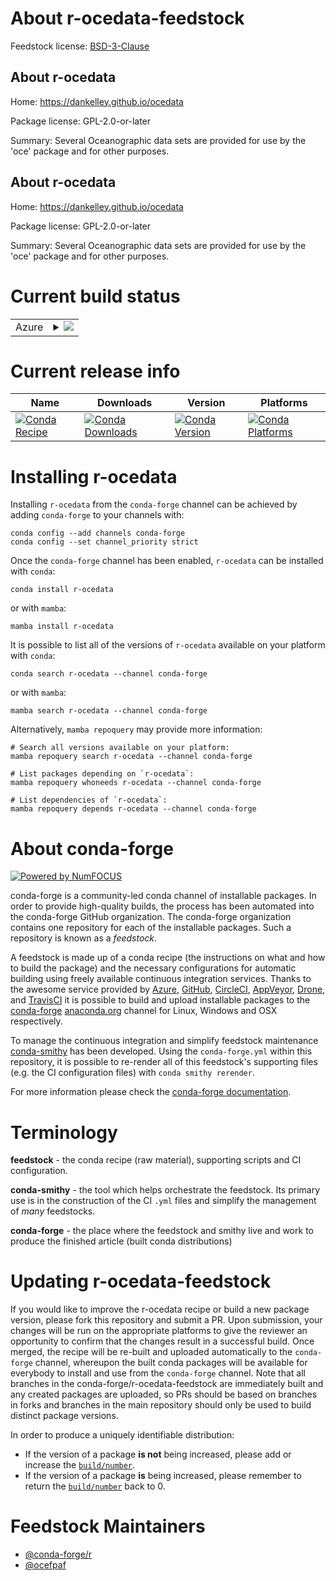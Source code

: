 About r-ocedata-feedstock
=========================

Feedstock license: [BSD-3-Clause](https://github.com/conda-forge/r-ocedata-feedstock/blob/main/LICENSE.txt)


About r-ocedata
---------------

Home: https://dankelley.github.io/ocedata

Package license: GPL-2.0-or-later

Summary: Several Oceanographic data sets are provided for use by the 'oce' package and for other purposes.

About r-ocedata
---------------

Home: https://dankelley.github.io/ocedata

Package license: GPL-2.0-or-later

Summary: Several Oceanographic data sets are provided for use by the 'oce' package and for other purposes.

Current build status
====================


<table>
    
  <tr>
    <td>Azure</td>
    <td>
      <details>
        <summary>
          <a href="https://dev.azure.com/conda-forge/feedstock-builds/_build/latest?definitionId=13532&branchName=main">
            <img src="https://dev.azure.com/conda-forge/feedstock-builds/_apis/build/status/r-ocedata-feedstock?branchName=main">
          </a>
        </summary>
        <table>
          <thead><tr><th>Variant</th><th>Status</th></tr></thead>
          <tbody><tr>
              <td>linux_64_r_base4.4</td>
              <td>
                <a href="https://dev.azure.com/conda-forge/feedstock-builds/_build/latest?definitionId=13532&branchName=main">
                  <img src="https://dev.azure.com/conda-forge/feedstock-builds/_apis/build/status/r-ocedata-feedstock?branchName=main&jobName=linux&configuration=linux%20linux_64_r_base4.4" alt="variant">
                </a>
              </td>
            </tr><tr>
              <td>linux_64_r_base4.5</td>
              <td>
                <a href="https://dev.azure.com/conda-forge/feedstock-builds/_build/latest?definitionId=13532&branchName=main">
                  <img src="https://dev.azure.com/conda-forge/feedstock-builds/_apis/build/status/r-ocedata-feedstock?branchName=main&jobName=linux&configuration=linux%20linux_64_r_base4.5" alt="variant">
                </a>
              </td>
            </tr><tr>
              <td>osx_64_r_base4.4</td>
              <td>
                <a href="https://dev.azure.com/conda-forge/feedstock-builds/_build/latest?definitionId=13532&branchName=main">
                  <img src="https://dev.azure.com/conda-forge/feedstock-builds/_apis/build/status/r-ocedata-feedstock?branchName=main&jobName=osx&configuration=osx%20osx_64_r_base4.4" alt="variant">
                </a>
              </td>
            </tr><tr>
              <td>osx_64_r_base4.5</td>
              <td>
                <a href="https://dev.azure.com/conda-forge/feedstock-builds/_build/latest?definitionId=13532&branchName=main">
                  <img src="https://dev.azure.com/conda-forge/feedstock-builds/_apis/build/status/r-ocedata-feedstock?branchName=main&jobName=osx&configuration=osx%20osx_64_r_base4.5" alt="variant">
                </a>
              </td>
            </tr><tr>
              <td>win_64_r_base4.4</td>
              <td>
                <a href="https://dev.azure.com/conda-forge/feedstock-builds/_build/latest?definitionId=13532&branchName=main">
                  <img src="https://dev.azure.com/conda-forge/feedstock-builds/_apis/build/status/r-ocedata-feedstock?branchName=main&jobName=win&configuration=win%20win_64_r_base4.4" alt="variant">
                </a>
              </td>
            </tr><tr>
              <td>win_64_r_base4.5</td>
              <td>
                <a href="https://dev.azure.com/conda-forge/feedstock-builds/_build/latest?definitionId=13532&branchName=main">
                  <img src="https://dev.azure.com/conda-forge/feedstock-builds/_apis/build/status/r-ocedata-feedstock?branchName=main&jobName=win&configuration=win%20win_64_r_base4.5" alt="variant">
                </a>
              </td>
            </tr>
          </tbody>
        </table>
      </details>
    </td>
  </tr>
</table>

Current release info
====================

| Name | Downloads | Version | Platforms |
| --- | --- | --- | --- |
| [![Conda Recipe](https://img.shields.io/badge/recipe-r--ocedata-green.svg)](https://anaconda.org/conda-forge/r-ocedata) | [![Conda Downloads](https://img.shields.io/conda/dn/conda-forge/r-ocedata.svg)](https://anaconda.org/conda-forge/r-ocedata) | [![Conda Version](https://img.shields.io/conda/vn/conda-forge/r-ocedata.svg)](https://anaconda.org/conda-forge/r-ocedata) | [![Conda Platforms](https://img.shields.io/conda/pn/conda-forge/r-ocedata.svg)](https://anaconda.org/conda-forge/r-ocedata) |

Installing r-ocedata
====================

Installing `r-ocedata` from the `conda-forge` channel can be achieved by adding `conda-forge` to your channels with:

```
conda config --add channels conda-forge
conda config --set channel_priority strict
```

Once the `conda-forge` channel has been enabled, `r-ocedata` can be installed with `conda`:

```
conda install r-ocedata
```

or with `mamba`:

```
mamba install r-ocedata
```

It is possible to list all of the versions of `r-ocedata` available on your platform with `conda`:

```
conda search r-ocedata --channel conda-forge
```

or with `mamba`:

```
mamba search r-ocedata --channel conda-forge
```

Alternatively, `mamba repoquery` may provide more information:

```
# Search all versions available on your platform:
mamba repoquery search r-ocedata --channel conda-forge

# List packages depending on `r-ocedata`:
mamba repoquery whoneeds r-ocedata --channel conda-forge

# List dependencies of `r-ocedata`:
mamba repoquery depends r-ocedata --channel conda-forge
```


About conda-forge
=================

[![Powered by
NumFOCUS](https://img.shields.io/badge/powered%20by-NumFOCUS-orange.svg?style=flat&colorA=E1523D&colorB=007D8A)](https://numfocus.org)

conda-forge is a community-led conda channel of installable packages.
In order to provide high-quality builds, the process has been automated into the
conda-forge GitHub organization. The conda-forge organization contains one repository
for each of the installable packages. Such a repository is known as a *feedstock*.

A feedstock is made up of a conda recipe (the instructions on what and how to build
the package) and the necessary configurations for automatic building using freely
available continuous integration services. Thanks to the awesome service provided by
[Azure](https://azure.microsoft.com/en-us/services/devops/), [GitHub](https://github.com/),
[CircleCI](https://circleci.com/), [AppVeyor](https://www.appveyor.com/),
[Drone](https://cloud.drone.io/welcome), and [TravisCI](https://travis-ci.com/)
it is possible to build and upload installable packages to the
[conda-forge](https://anaconda.org/conda-forge) [anaconda.org](https://anaconda.org/)
channel for Linux, Windows and OSX respectively.

To manage the continuous integration and simplify feedstock maintenance
[conda-smithy](https://github.com/conda-forge/conda-smithy) has been developed.
Using the ``conda-forge.yml`` within this repository, it is possible to re-render all of
this feedstock's supporting files (e.g. the CI configuration files) with ``conda smithy rerender``.

For more information please check the [conda-forge documentation](https://conda-forge.org/docs/).

Terminology
===========

**feedstock** - the conda recipe (raw material), supporting scripts and CI configuration.

**conda-smithy** - the tool which helps orchestrate the feedstock.
                   Its primary use is in the construction of the CI ``.yml`` files
                   and simplify the management of *many* feedstocks.

**conda-forge** - the place where the feedstock and smithy live and work to
                  produce the finished article (built conda distributions)


Updating r-ocedata-feedstock
============================

If you would like to improve the r-ocedata recipe or build a new
package version, please fork this repository and submit a PR. Upon submission,
your changes will be run on the appropriate platforms to give the reviewer an
opportunity to confirm that the changes result in a successful build. Once
merged, the recipe will be re-built and uploaded automatically to the
`conda-forge` channel, whereupon the built conda packages will be available for
everybody to install and use from the `conda-forge` channel.
Note that all branches in the conda-forge/r-ocedata-feedstock are
immediately built and any created packages are uploaded, so PRs should be based
on branches in forks and branches in the main repository should only be used to
build distinct package versions.

In order to produce a uniquely identifiable distribution:
 * If the version of a package **is not** being increased, please add or increase
   the [``build/number``](https://docs.conda.io/projects/conda-build/en/latest/resources/define-metadata.html#build-number-and-string).
 * If the version of a package **is** being increased, please remember to return
   the [``build/number``](https://docs.conda.io/projects/conda-build/en/latest/resources/define-metadata.html#build-number-and-string)
   back to 0.

Feedstock Maintainers
=====================

* [@conda-forge/r](https://github.com/orgs/conda-forge/teams/r/)
* [@ocefpaf](https://github.com/ocefpaf/)

